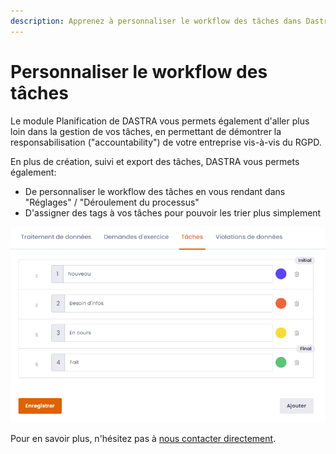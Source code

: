 ```yaml
---
description: Apprenez à personnaliser le workflow des tâches dans Dastra
---
```


# Personnaliser le workflow des tâches

Le module Planification de DASTRA vous permets également d'aller plus loin dans la gestion de vos tâches, en permettant de démontrer la responsabilisation ("accountability") de votre entreprise vis-à-vis du RGPD.&#x20;

En plus de création, suivi et export des tâches, DASTRA vous permets également:

* De personnaliser le workflow des tâches en vous rendant dans "Réglages" / "Déroulement du processus"
* D'assigner des tags à vos tâches pour pouvoir les trier plus simplement&#x20;

![Personnalisation du workflow des tâches](<../../.gitbook/assets/image (111).png>)



Pour en savoir plus, n'hésitez pas à [nous contacter directement](https://www.dastra.eu/fr/Contact?type=Demo).
